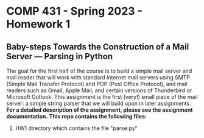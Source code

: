 # COMP 431 - Spring 2023 - Homework 1 
## Baby-steps Towards the Construction of a Mail Server — Parsing in Python
The goal for the first half of the course is to build a simple mail server and mail reader that will work with standard Internet mail servers using SMTP (Simple Mail Transfer Protocol) and POP (Post Office Protocol), and mail readers such as Gmail, Apple Mail, and certain versions of Thunderbird or Microsoft Outlook. This assignment is the first (very!) small piece of the mail server: a simple string parser that we will build upon in later assignments. 
**For a detailed description of the assignment, please see the assignment documentation.**
**This repo contains the following files:**
1. HW1 directory which contains the file "parse.py"

